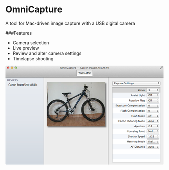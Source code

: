 OmniCapture
===========

A tool for Mac-driven image capture with a USB digital camera

###Features
- Camera selection
- Live preview
- Review and alter camera settings
- Timelapse shooting

![screenshot](https://github.com/mejedi/OmniCapture/raw/master/MainWindow.png)
